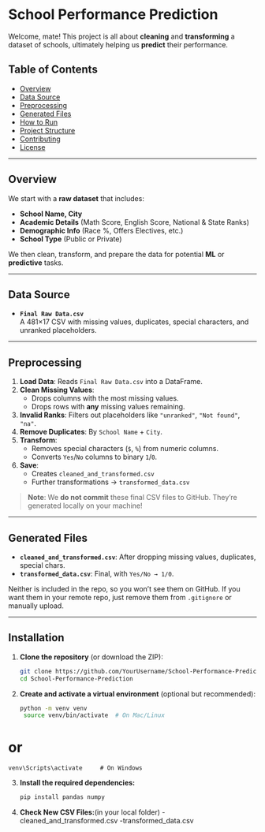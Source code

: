 # School Performance Prediction

Welcome, mate! This project is all about **cleaning** and **transforming** a dataset of schools, ultimately helping us **predict** their performance.

## Table of Contents

- [Overview](#overview)  
- [Data Source](#data-source)  
- [Preprocessing](#preprocessing)  
- [Generated Files](#generated-files)  
- [How to Run](#how-to-run)  
- [Project Structure](#project-structure)  
- [Contributing](#contributing)  
- [License](#license)

---

## Overview

We start with a **raw dataset** that includes:
- **School Name, City**  
- **Academic Details** (Math Score, English Score, National & State Ranks)  
- **Demographic Info** (Race %, Offers Electives, etc.)  
- **School Type** (Public or Private)

We then clean, transform, and prepare the data for potential **ML** or **predictive** tasks.

---

## Data Source

- **`Final Raw Data.csv`**  
  A 481×17 CSV with missing values, duplicates, special characters, and unranked placeholders.

---

## Preprocessing

1. **Load Data**: Reads `Final Raw Data.csv` into a DataFrame.  
2. **Clean Missing Values**:  
   - Drops columns with the most missing values.  
   - Drops rows with **any** missing values remaining.  
3. **Invalid Ranks**: Filters out placeholders like `"unranked"`, `"Not found"`, `"na"`.  
4. **Remove Duplicates**: By `School Name` + `City`.  
5. **Transform**:  
   - Removes special characters (`$`, `%`) from numeric columns.  
   - Converts `Yes`/`No` columns to binary `1`/`0`.  
6. **Save**:  
   - Creates `cleaned_and_transformed.csv`  
   - Further transformations → `transformed_data.csv`

> **Note**: We **do not commit** these final CSV files to GitHub. They’re generated locally on your machine!

---

## Generated Files

- **`cleaned_and_transformed.csv`**: After dropping missing values, duplicates, special chars.  
- **`transformed_data.csv`**: Final, with `Yes/No → 1/0`.

Neither is included in the repo, so you won’t see them on GitHub. If you want them in your remote repo, just remove them from `.gitignore` or manually upload.

---




## Installation

1. **Clone the repository** (or download the ZIP):
   ```bash
   git clone https://github.com/YourUsername/School-Performance-Prediction.git
   cd School-Performance-Prediction
2. **Create and activate a virtual environment** (optional but recommended):
   ```bash
   python -m venv venv
    source venv/bin/activate  # On Mac/Linux
  # or
    venv\Scripts\activate     # On Windows
3. **Install the required dependencies:**
   ```bash
   pip install pandas numpy
4. **Check New CSV Files:**(in your local folder)
  -cleaned_and_transformed.csv
  -transformed_data.csv

